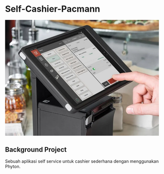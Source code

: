 # Self-Cashier-Pacmann
![alt text](https://github.com/tikumsatu/Self-Cashier-Pacmann/blob/main/dokumentasi/mesin%20kasir.jpg?raw=true)

## Background Project
Sebuah aplikasi self service untuk cashier sederhana dengan menggunakan Phyton.
